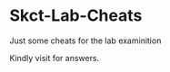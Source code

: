 # Skct-Lab-Cheats
Just some cheats for the lab examinition

Kindly visit [](skctit.netlify.app) for answers.
